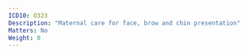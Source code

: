 ```yaml
---
ICD10: O323
Description: "Maternal care for face, brow and chin presentation"
Matters: No
Weight: 0
---
```


